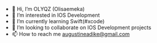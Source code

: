 - 👋 Hi, I’m OLYQZ (Olisaemeka)
- 👀 I’m interested in IOS Development
- 🌱 I’m currently learning Swift(#xcode)
- 💞️ I’m looking to collaborate on IOS Development projects
- 📫 How to reach me augustineadike@gmail.com

<!---
Gus555782/Gus555782 is a ✨ special ✨ repository because its `README.md` (this file) appears on your GitHub profile.
You can click the Preview link to take a look at your changes.
--->
